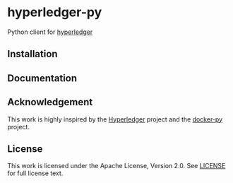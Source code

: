 # hyperledger-py
Python client for [hyperledger](https://github.com/hyperledger/hyperledger)


## Installation


## Documentation

## Acknowledgement

This work is highly inspired by the [Hyperledger](https://github.com/hyperledger/hyperledger) project and the [docker-py](https://github.com/docker/docker-py) project.

## License

This work is licensed under the Apache License, Version 2.0. See [LICENSE](LICENSE) for full license text.

